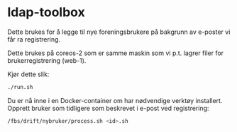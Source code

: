 # ldap-toolbox

Dette brukes for å legge til nye foreningsbrukere på bakgrunn av
e-poster vi får ra registrering.

Dette brukes på coreos-2 som er samme maskin som vi p.t. lagrer
filer for brukerregistrering (web-1).

Kjør dette slik:

```bash
./run.sh
```

Du er nå inne i en Docker-container om har nødvendige verktøy installert.
Opprett bruker som tidligere som beskrevet i e-post ved registrering:

```bash
/fbs/drift/nybruker/process.sh <id>.sh
```
